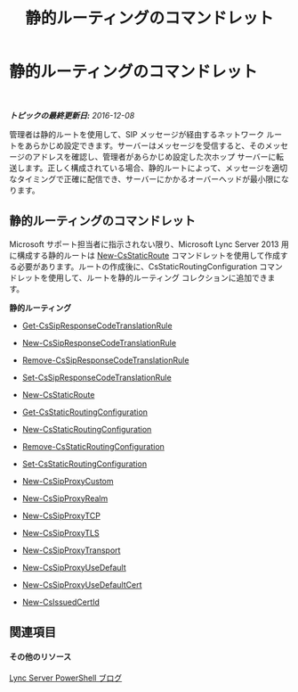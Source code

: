 ﻿---
title: 静的ルーティングのコマンドレット
TOCTitle: 静的ルーティングのコマンドレット
ms:assetid: 71d5e0cd-8412-4383-818a-95b851a4da4b
ms:mtpsurl: https://technet.microsoft.com/ja-jp/library/Gg416492(v=OCS.15)
ms:contentKeyID: 48272445
ms.date: 12/10/2016
mtps_version: v=OCS.15
ms.translationtype: HT
---

# 静的ルーティングのコマンドレット

 

_**トピックの最終更新日:** 2016-12-08_

管理者は静的ルートを使用して、SIP メッセージが経由するネットワーク ルートをあらかじめ設定できます。サーバーはメッセージを受信すると、そのメッセージのアドレスを確認し、管理者があらかじめ設定した次ホップ サーバーに転送します。正しく構成されている場合、静的ルートによって、メッセージを適切なタイミングで正確に配信でき、サーバーにかかるオーバーヘッドが最小限になります。

## 静的ルーティングのコマンドレット

Microsoft サポート担当者に指示されない限り、Microsoft Lync Server 2013 用に構成する静的ルートは [New-CsStaticRoute](new-csstaticroute.md) コマンドレットを使用して作成する必要があります。ルートの作成後に、CsStaticRoutingConfiguration コマンドレットを使用して、ルートを静的ルーティング コレクションに追加できます。

**静的ルーティング**

  -   
    [Get-CsSipResponseCodeTranslationRule](get-cssipresponsecodetranslationrule.md)

  -   
    [New-CsSipResponseCodeTranslationRule](new-cssipresponsecodetranslationrule.md)

  -   
    [Remove-CsSipResponseCodeTranslationRule](remove-cssipresponsecodetranslationrule.md)

  -   
    [Set-CsSipResponseCodeTranslationRule](set-cssipresponsecodetranslationrule.md)

  -   
    [New-CsStaticRoute](new-csstaticroute.md)

  -   
    [Get-CsStaticRoutingConfiguration](get-csstaticroutingconfiguration.md)

  -   
    [New-CsStaticRoutingConfiguration](new-csstaticroutingconfiguration.md)

  -   
    [Remove-CsStaticRoutingConfiguration](remove-csstaticroutingconfiguration.md)

  -   
    [Set-CsStaticRoutingConfiguration](set-csstaticroutingconfiguration.md)

  -   
    [New-CsSipProxyCustom](new-cssipproxycustom.md)

  -   
    [New-CsSipProxyRealm](new-cssipproxyrealm.md)

  -   
    [New-CsSipProxyTCP](new-cssipproxytcp.md)

  -   
    [New-CsSipProxyTLS](new-cssipproxytls.md)

  -   
    [New-CsSipProxyTransport](new-cssipproxytransport.md)

  -   
    [New-CsSipProxyUseDefault](new-cssipproxyusedefault.md)

  -   
    [New-CsSipProxyUseDefaultCert](new-cssipproxyusedefaultcert.md)

  -   
    [New-CsIssuedCertId](new-csissuedcertid.md)

## 関連項目

#### その他のリソース

[Lync Server PowerShell ブログ](http://go.microsoft.com/fwlink/?linkid=203150%26clcid=0x411)

